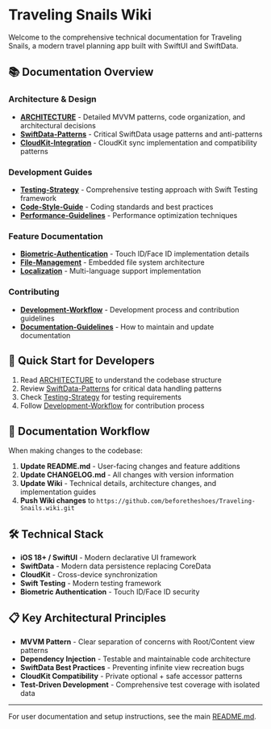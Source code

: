 # Traveling Snails Wiki

Welcome to the comprehensive technical documentation for Traveling Snails, a modern travel planning app built with SwiftUI and SwiftData.

## 📚 Documentation Overview

### Architecture & Design
- **[ARCHITECTURE](ARCHITECTURE)** - Detailed MVVM patterns, code organization, and architectural decisions
- **[SwiftData-Patterns](SwiftData-Patterns)** - Critical SwiftData usage patterns and anti-patterns
- **[CloudKit-Integration](CloudKit-Integration)** - CloudKit sync implementation and compatibility patterns

### Development Guides
- **[Testing-Strategy](Testing-Strategy)** - Comprehensive testing approach with Swift Testing framework
- **[Code-Style-Guide](Code-Style-Guide)** - Coding standards and best practices
- **[Performance-Guidelines](Performance-Guidelines)** - Performance optimization techniques

### Feature Documentation
- **[Biometric-Authentication](Biometric-Authentication)** - Touch ID/Face ID implementation details
- **[File-Management](File-Management)** - Embedded file system architecture
- **[Localization](Localization)** - Multi-language support implementation

### Contributing
- **[Development-Workflow](Development-Workflow)** - Development process and contribution guidelines
- **[Documentation-Guidelines](Documentation-Guidelines)** - How to maintain and update documentation

## 🚀 Quick Start for Developers

1. Read [ARCHITECTURE](ARCHITECTURE) to understand the codebase structure
2. Review [SwiftData-Patterns](SwiftData-Patterns) for critical data handling patterns
3. Check [Testing-Strategy](Testing-Strategy) for testing requirements
4. Follow [Development-Workflow](Development-Workflow) for contribution process

## 🔄 Documentation Workflow

When making changes to the codebase:

1. **Update README.md** - User-facing changes and feature additions
2. **Update CHANGELOG.md** - All changes with version information
3. **Update Wiki** - Technical details, architecture changes, and implementation guides
4. **Push Wiki changes** to `https://github.com/beforetheshoes/Traveling-Snails.wiki.git`

## 🛠️ Technical Stack

- **iOS 18+ / SwiftUI** - Modern declarative UI framework
- **SwiftData** - Modern data persistence replacing CoreData
- **CloudKit** - Cross-device synchronization
- **Swift Testing** - Modern testing framework
- **Biometric Authentication** - Touch ID/Face ID security

## 📋 Key Architectural Principles

- **MVVM Pattern** - Clear separation of concerns with Root/Content view patterns
- **Dependency Injection** - Testable and maintainable code architecture
- **SwiftData Best Practices** - Preventing infinite view recreation bugs
- **CloudKit Compatibility** - Private optional + safe accessor patterns
- **Test-Driven Development** - Comprehensive test coverage with isolated data

---

For user documentation and setup instructions, see the main [README.md](../README.md).
